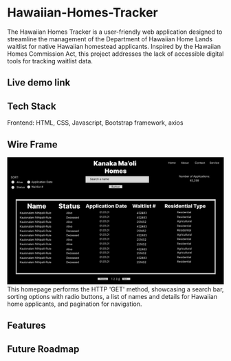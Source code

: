 # Hawaiian-Homes-Tracker
The Hawaiian Homes Tracker is a user-friendly web application designed to streamline the management of the Department of Hawaiian Home Lands waitlist for native Hawaiian homestead applicants. Inspired by the Hawaiian Homes Commission Act, this project addresses the lack of accessible digital tools for tracking waitlist data. 

## Live demo link


## Tech Stack
Frontend: HTML, CSS, Javascript, Bootstrap framework, axios

## Wire Frame
![Home Page](docs/screenshots/homepage.png)
This homepage performs the HTTP 'GET' method, showcasing a search bar, sorting options with radio buttons, a list of names and details for Hawaiian home applicants, and pagination for navigation.

## Features


## Future Roadmap